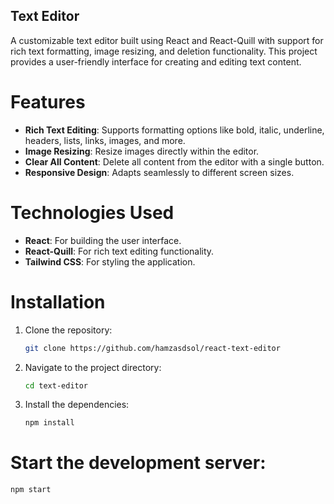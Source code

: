 ## Text Editor
A customizable text editor built using React and React-Quill with support for rich text formatting, image resizing, and deletion functionality. This project provides a user-friendly interface for creating and editing text content.
# Features
- **Rich Text Editing**: Supports formatting options like bold, italic, underline, headers, lists, links, images, and more.
- **Image Resizing**: Resize images directly within the editor.
- **Clear All Content**: Delete all content from the editor with a single button.
- **Responsive Design**: Adapts seamlessly to different screen sizes.

# Technologies Used
- **React**: For building the user interface.
- **React-Quill**: For rich text editing functionality.
- **Tailwind CSS**: For styling the application.

# Installation
1. Clone the repository:
    ```bash
    git clone https://github.com/hamzasdsol/react-text-editor
    ```
2. Navigate to the project directory:
    ```bash
    cd text-editor
    ```
3. Install the dependencies:
    ```bash
    npm install
    ```

# Start the development server:
```bash
npm start

